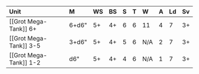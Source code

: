 | Unit                   | M     | WS  | BS  | S   | T   | W   | A   | Ld  | Sv  |
|:---------------------- |:----- |:--- |:--- |:--- |:--- |:--- |:--- |:--- |:--- |
| [[Grot Mega-Tank]] 6+  | 6+d6" | 5+  | 4+  | 6   | 6   | 11  | 4   | 7   | 3+  |
| [[Grot Mega-Tank]] 3-5 | 3+d6" | 5+  | 4+  | 5   | 6   | N/A | 2   | 7   | 3+  |
| [[Grot Mega-Tank]] 1-2 | d6"   | 5+  | 4+  | 4   | 6   | N/A | 1   | 7   | 3+  |